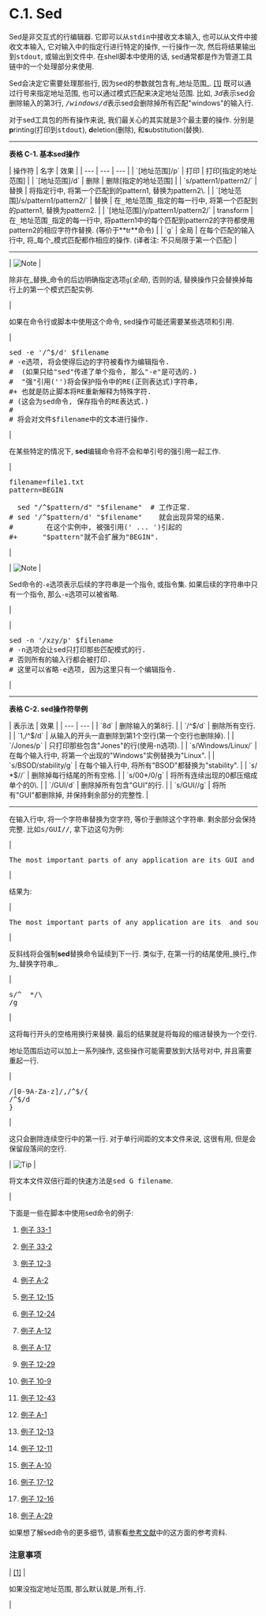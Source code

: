 # C.1\. Sed

Sed是非交互式的行编辑器. 它即可以从<tt class="FILENAME">stdin</tt>中接收文本输入, 也可以从文件中接收文本输入, 它对输入中的指定行进行特定的操作, 一行操作一次, 然后将结果输出到<tt class="FILENAME">stdout</tt>, 或输出到文件中. 在shell脚本中使用的话, sed通常都是作为管道工具链中的一个处理部分来使用.

Sed会决定它需要处理那些行, 因为sed的参数就包含有_地址范围_. [[1]](#FTN.AEN17772) 既可以通过行号来指定地址范围, 也可以通过模式匹配来决定地址范围. 比如, <tt class="REPLACEABLE">_3d_</tt>表示sed会删除输入的第3行, <tt class="REPLACEABLE">_/windows/d_</tt>表示sed会删除掉所有匹配<span class="QUOTE">"windows"</span>的输入行.

对于sed工具包的所有操作来说, 我们最关心的其实就是3个最主要的操作. 分别是**p**rinting(打印到<tt class="FILENAME">stdout</tt>), **d**eletion(删除), 和**s**ubstitution(替换).

* * *

**表格 C-1\. 基本sed操作**

<colgroup><col><col><col></colgroup>
| 操作符 | 名字 | 效果 |
| --- | --- | --- |
| `[地址范围]/p` | 打印 | 打印[指定的地址范围] |
| `[地址范围]/d` | 删除 | 删除[指定的地址范围] |
| `s/pattern1/pattern2/` | 替换 | 将指定行中, 将第一个匹配到的pattern1, 替换为pattern2\. |
| `[地址范围]/s/pattern1/pattern2/` | 替换 | 在<tt class="REPLACEABLE">_地址范围_</tt>指定的每一行中, 将第一个匹配到的pattern1, 替换为pattern2. |
| `[地址范围]/y/pattern1/pattern2/` | transform | 在<tt class="REPLACEABLE">_地址范围_</tt>指定的每一行中, 将pattern1中的每个匹配到pattern2的字符都使用pattern2的相应字符作替换. (等价于**tr**命令) |
| `g` | 全局 | 在每个匹配的输入行中, 将_每个_模式匹配都作相应的操作. (译者注: 不只局限于第一个匹配) |

* * *

| ![Note](./images/note.gif) | 

除非在_替换_命令的后边明确指定选项`g`(_全局_), 否则的话, 替换操作只会替换掉每行上的第一个模式匹配实例.

 |

如果在命令行或脚本中使用这个命令, sed操作可能还需要某些选项和引用.

| 

<pre class="PROGRAMLISTING">sed -e '/^$/d' $filename
# -e选项, 将会使得后边的字符被看作为编辑指令. 
#  (如果只给"sed"传递了单个指令, 那么"-e"是可选的.)
#  "强"引用('')将会保护指令中的RE(正则表达式)字符串, 
#+ 也就是防止脚本将RE重新解释为特殊字符. 
# (这会为sed命令, 保存指令的RE表达式.)
#
# 将会对文件$filename中的文本进行操作. </pre>

 |

在某些特定的情况下, **sed**编辑命令将不会和单引号的强引用一起工作.

| 

<pre class="PROGRAMLISTING">filename=file1.txt
pattern=BEGIN

  sed "/^$pattern/d" "$filename"  # 工作正常. 
# sed '/^$pattern/d' "$filename"    就会出现异常的结果. 
#        在这个实例中, 被强引用(' ... ')引起的
#+      "$pattern"就不会扩展为"BEGIN". </pre>

 |

| ![Note](./images/note.gif) | 

Sed命令的`-e`选项表示后续的字符串是一个指令, 或指令集. 如果后续的字符串中只有一个指令, 那么`-e`选项可以被省略.

 |

| 

<pre class="PROGRAMLISTING">sed -n '/xzy/p' $filename
# -n选项会让sed只打印那些匹配模式的行. 
# 否则所有的输入行都会被打印. 
# 这里可以省略-e选项, 因为这里只有一个编辑指令. </pre>

 |

* * *

**表格 C-2\. sed操作符举例**

<colgroup><col><col></colgroup>
| 表示法 | 效果 |
| --- | --- |
| `8d` | 删除输入的第8行. |
| `/^$/d` | 删除所有空行. |
| `1,/^$/d` | 从输入的开头一直删除到第1个空行(第一个空行也删除掉). |
| `/Jones/p` | 只打印那些包含<span class="QUOTE">"Jones"</span>的行(使用<span class="TOKEN">-n</span>选项). |
| `s/Windows/Linux/` | 在每个输入行中, 将第一个出现的<span class="QUOTE">"Windows"</span>实例替换为<span class="QUOTE">"Linux"</span>. |
| `s/BSOD/stability/g` | 在每个输入行中, 将所有<span class="QUOTE">"BSOD"</span>都替换为<span class="QUOTE">"stability"</span>. |
| `s/ *$//` | 删除掉每行结尾的所有空格. |
| `s/00*/0/g` | 将所有连续出现的0都压缩成单个的0\. |
| `/GUI/d` | 删除掉所有包含<span class="QUOTE">"GUI"</span>的行. |
| `s/GUI//g` | 将所有<span class="QUOTE">"GUI"</span>都删除掉, 并保持剩余部分的完整性. |

* * *

在输入行中, 将一个字符串替换为空字符, 等价于删除这个字符串. 剩余部分会保持完整. 比如<kbd class="USERINPUT">s/GUI//</kbd>, 拿下边这句为例:

| 

<pre class="SCREEN"><kbd class="USERINPUT">The most important parts of any application are its GUI and sound effects</kbd></pre>

 |

结果为:

| 

<pre class="SCREEN"><samp class="COMPUTEROUTPUT">The most important parts of any application are its  and sound effects</samp></pre>

 |

反斜线将会强制**sed**替换命令延续到下一行. 类似于, 在第一行的结尾使用_换行_作为_替换字符串_.

| 

<pre class="PROGRAMLISTING">s/^  */\
/g</pre>

 |

这将每行开头的空格用换行来替换. 最后的结果就是将每段的缩进替换为一个空行.

地址范围后边可以加上一系列操作, 这些操作可能需要放到大括号对中, 并且需要重起一行.

| 

<pre class="PROGRAMLISTING">/[0-9A-Za-z]/,/^$/{
/^$/d
}</pre>

 |

这只会删除连续空行中的第一行. 对于单行间距的文本文件来说, 这很有用, 但是会保留段落间的空行.

| ![Tip](./images/tip.gif) | 

将文本文件双倍行距的快速方法是<kbd class="USERINPUT">sed G filename</kbd>.

 |

下面是一些在脚本中使用sed命令的例子:

1.  [例子 33-1](wrapper.md#EX3)

2.  [例子 33-2](wrapper.md#EX4)

3.  [例子 12-3](moreadv.md#EX57)

4.  [例子 A-2](contributed-scripts.md#RN)

5.  [例子 12-15](textproc.md#GRP)

6.  [例子 12-24](textproc.md#COL)

7.  [例子 A-12](contributed-scripts.md#BEHEAD)

8.  [例子 A-17](contributed-scripts.md#TREE)

9.  [例子 12-29](filearchiv.md#STRIPC)

10.  [例子 10-9](loops1.md#FINDSTRING)

11.  [例子 12-43](mathc.md#BASE)

12.  [例子 A-1](contributed-scripts.md#MAILFORMAT)

13.  [例子 12-13](textproc.md#RND)

14.  [例子 12-11](textproc.md#WF)

15.  [例子 A-10](contributed-scripts.md#LIFESLOW)

16.  [例子 17-12](here-docs.md#SELFDOCUMENT)

17.  [例子 12-16](textproc.md#DICTLOOKUP)

18.  [例子 A-29](contributed-scripts.md#WHX)

如果想了解sed命令的更多细节, 请察看[参考文献](biblio.md)中的这方面的参考资料.

### 注意事项

| [[1]](x17765.md#AEN17772) | 

如果没指定地址范围, 那么默认就是_所有_行.

 |